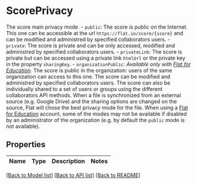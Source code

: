 # ScorePrivacy

The score main privacy mode.  - `public`: The score is public on the Internet. This one can be accessible at the url `https://flat.io/score/{score}` and can be modified and administred by specified collaborators users. - `private`: The score is private and can be only accessed, modified and administred by specified collaborators users. - `privateLink`: The score is private but can be accessed using a private link `htmlUrl` or the private key in the property `sharingKey`. - `organizationPublic`: _Available only with [Flat for Education](https://flat.io/edu)._ The score is public in the organization: users of the same organization can access to this one. The score can be modified and administred by specified collaborators users.  The score can also be individually shared to a set of users or groups using the different collaborators API methods.  When a file is synchronized from an external source (e.g. Google Drive) and the sharing options are changed on the source, Flat will chose the best privacy mode for the file.  When using a [Flat for Education](https://flat.io/edu) account, some of the modes may not be available if disabled by an administrator of the organization (e.g. by default the `public` mode is not available). 

## Properties

Name | Type | Description | Notes
------------ | ------------- | ------------- | -------------

[[Back to Model list]](../README.md#documentation-for-models) [[Back to API list]](../README.md#documentation-for-api-endpoints) [[Back to README]](../README.md)


